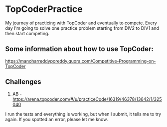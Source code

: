 # TopCoderPractice
My journey of practicing with TopCoder and eventually to compete.
Every day I'm going to solve one practice problem starting from DIV2 to DIV1 and then start competing.

## Some information about how to use TopCoder:
https://manoharreddyporeddy.quora.com/Competitive-Programming-on-TopCoder


## Challenges

1. AB - https://arena.topcoder.com/#/u/practiceCode/16319/46378/13642/1/325040

I run the tests and everything is working, but when I submit, it tells me to try again.
If you spotted an error, please let me know.
